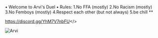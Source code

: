 • Welcome to Arvi's Duel • 
 Rules: 
 1.No FFA (mostly) 
 2.No Racism (mostly) 
 3.No Femboys (mostly) 
 4.Respect each other (but not always) 
 5.be chill  **


<a id="Arvi's Duel - Discord Server">https://discord.gg/YhM7V7nbFU</>

![Arvi](https://cdn.discordapp.com/attachments/1195861352019931186/1236703666916823040/Picsart_24-05-05_16-20-00-048.png?ex=6638f98b&is=6637a80b&hm=9cc421a706d4588e4c4085435c746e08ba994b74da23248c47e84271200e6a88&)
